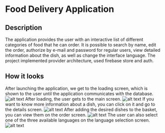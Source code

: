 # Food Delivery Application

## Description

The application provides the user with an interactive list of different categories of food that he can order. It is possible to search by name, edit the order, authorize by e-mail and password for regular users, view detailed information about the dish, as well as change the interface language. The project implemented provider architecture, used firebase store and auth.

## How it looks

After launching the application, we get to the loading screen, which is shown to the user until the application communicates with the database.
![alt text](assets/readme/loading_screen.png)
After loading, the user gets to the main screen.
![alt text](assets/readme/home_screen.png)
If you want to know more information about a dish, you can click on it and go to the details screen.
![alt text](assets/readme/details_screen.png)
After adding the desired dishes to the basket, you can view them on the order screen.
![alt text](assets/readme/order_screen.png)
The user can also select one of the three available languages on the language selection screen.
![alt text](assets/readme/language_screen.png)